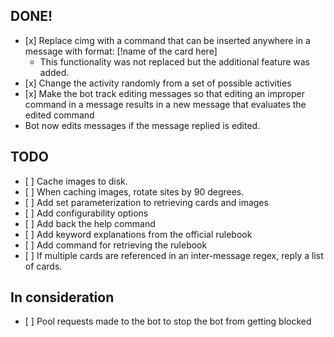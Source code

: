 ## DONE!

- \[x\] Replace cimg with a command that can be inserted anywhere in a message with format: \[!name of the card here\]
  - This functionality was not replaced but the additional feature was added.
- \[x\] Change the activity randomly from a set of possible activities
- \[x\] Make the bot track editing messages so that editing an improper command in a message results in a new message that evaluates the edited command
- Bot now edits messages if the message replied is edited.

## TODO

- \[ \] Cache images to disk.
- \[ \] When caching images, rotate sites by 90 degrees.
- \[ \] Add set parameterization to retrieving cards and images
- \[ \] Add configurability options
- \[ \] Add back the help command
- \[ \] Add keyword explanations from the official rulebook
- \[ \] Add command for retrieving the rulebook
- \[ \] If multiple cards are referenced in an inter-message regex, reply a list of cards.

## In consideration

- \[ \] Pool requests made to the bot to stop the bot from getting blocked
